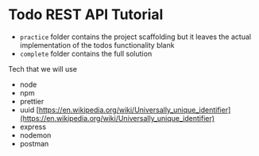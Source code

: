 # Todo REST API Tutorial

- `practice` folder contains the project scaffolding but it leaves the actual implementation of the todos functionality blank
- `complete` folder contains the full solution

Tech that we will use

- node
- npm
- prettier
- uuid [https://en.wikipedia.org/wiki/Universally_unique_identifier](https://en.wikipedia.org/wiki/Universally_unique_identifier)
- express
- nodemon
- postman

